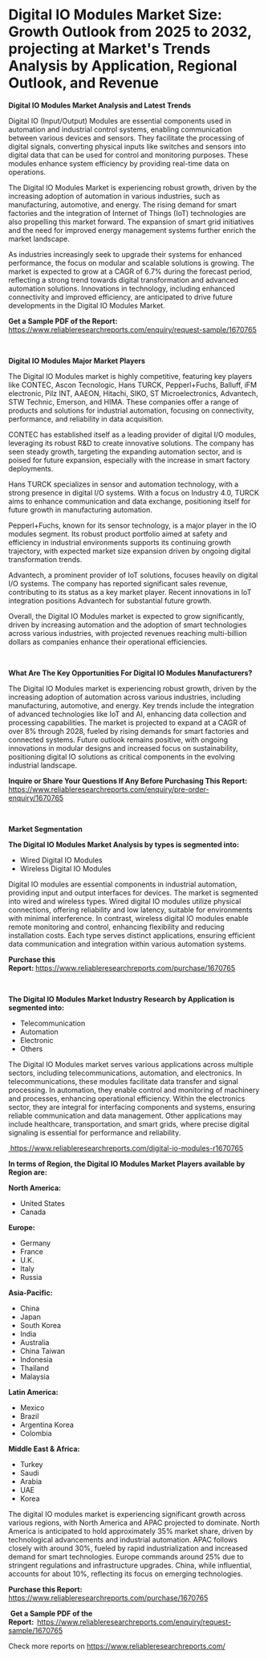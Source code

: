 <p><h1>Digital IO Modules Market Size: Growth Outlook from 2025 to 2032, projecting at Market's Trends Analysis by Application, Regional Outlook, and Revenue</h1></p><p><strong>Digital IO Modules Market Analysis and Latest Trends</strong></p>
<p><p>Digital IO (Input/Output) Modules are essential components used in automation and industrial control systems, enabling communication between various devices and sensors. They facilitate the processing of digital signals, converting physical inputs like switches and sensors into digital data that can be used for control and monitoring purposes. These modules enhance system efficiency by providing real-time data on operations.</p><p>The Digital IO Modules Market is experiencing robust growth, driven by the increasing adoption of automation in various industries, such as manufacturing, automotive, and energy. The rising demand for smart factories and the integration of Internet of Things (IoT) technologies are also propelling this market forward. The expansion of smart grid initiatives and the need for improved energy management systems further enrich the market landscape.</p><p>As industries increasingly seek to upgrade their systems for enhanced performance, the focus on modular and scalable solutions is growing. The market is expected to grow at a CAGR of 6.7% during the forecast period, reflecting a strong trend towards digital transformation and advanced automation solutions. Innovations in technology, including enhanced connectivity and improved efficiency, are anticipated to drive future developments in the Digital IO Modules Market.</p></p>
<p><strong>Get a Sample PDF of the Report:&nbsp;</strong> <a href="https://www.reliableresearchreports.com/enquiry/request-sample/1670765?utm_campaign=2665&utm_medium=2&utm_source=Github&utm_content=ia&utm_term=25032025&utm_id=digital-io-modules">https://www.reliableresearchreports.com/enquiry/request-sample/1670765</a></p>
<p>&nbsp;</p>
<p><strong>Digital IO Modules Major Market Players</strong></p>
<p><p>The Digital IO Modules market is highly competitive, featuring key players like CONTEC, Ascon Tecnologic, Hans TURCK, Pepperl+Fuchs, Balluff, iFM electronic, Pilz INT, AAEON, Hitachi, SIKO, ST Microelectronics, Advantech, STW Technic, Emerson, and HIMA. These companies offer a range of products and solutions for industrial automation, focusing on connectivity, performance, and reliability in data acquisition.</p><p>CONTEC has established itself as a leading provider of digital I/O modules, leveraging its robust R&D to create innovative solutions. The company has seen steady growth, targeting the expanding automation sector, and is poised for future expansion, especially with the increase in smart factory deployments.</p><p>Hans TURCK specializes in sensor and automation technology, with a strong presence in digital I/O systems. With a focus on Industry 4.0, TURCK aims to enhance communication and data exchange, positioning itself for future growth in manufacturing automation.</p><p>Pepperl+Fuchs, known for its sensor technology, is a major player in the IO modules segment. Its robust product portfolio aimed at safety and efficiency in industrial environments supports its continuing growth trajectory, with expected market size expansion driven by ongoing digital transformation trends.</p><p>Advantech, a prominent provider of IoT solutions, focuses heavily on digital I/O systems. The company has reported significant sales revenue, contributing to its status as a key market player. Recent innovations in IoT integration positions Advantech for substantial future growth.</p><p>Overall, the Digital IO Modules market is expected to grow significantly, driven by increasing automation and the adoption of smart technologies across various industries, with projected revenues reaching multi-billion dollars as companies enhance their operational efficiencies.</p></p>
<p>&nbsp;</p>
<p><strong>What Are The Key Opportunities For Digital IO Modules Manufacturers?</strong></p>
<p><p>The Digital IO Modules market is experiencing robust growth, driven by the increasing adoption of automation across various industries, including manufacturing, automotive, and energy. Key trends include the integration of advanced technologies like IoT and AI, enhancing data collection and processing capabilities. The market is projected to expand at a CAGR of over 8% through 2028, fueled by rising demands for smart factories and connected systems. Future outlook remains positive, with ongoing innovations in modular designs and increased focus on sustainability, positioning digital IO solutions as critical components in the evolving industrial landscape.</p></p>
<p><strong>Inquire or Share Your Questions If Any Before Purchasing This Report:</strong> <a href="https://www.reliableresearchreports.com/enquiry/pre-order-enquiry/1670765?utm_campaign=2665&utm_medium=2&utm_source=Github&utm_content=ia&utm_term=25032025&utm_id=digital-io-modules">https://www.reliableresearchreports.com/enquiry/pre-order-enquiry/1670765</a></p>
<p>&nbsp;</p>
<p><strong>Market Segmentation</strong></p>
<p><strong>The Digital IO Modules Market Analysis by types is segmented into:</strong></p>
<p><ul><li>Wired Digital IO Modules</li><li>Wireless Digital IO Modules</li></ul></p>
<p><p>Digital IO modules are essential components in industrial automation, providing input and output interfaces for devices. The market is segmented into wired and wireless types. Wired digital IO modules utilize physical connections, offering reliability and low latency, suitable for environments with minimal interference. In contrast, wireless digital IO modules enable remote monitoring and control, enhancing flexibility and reducing installation costs. Each type serves distinct applications, ensuring efficient data communication and integration within various automation systems.</p></p>
<p><strong>Purchase this Report:&nbsp;</strong><a href="https://www.reliableresearchreports.com/purchase/1670765?utm_campaign=2665&utm_medium=2&utm_source=Github&utm_content=ia&utm_term=25032025&utm_id=digital-io-modules">https://www.reliableresearchreports.com/purchase/1670765</a></p>
<p>&nbsp;</p>
<p><strong>The Digital IO Modules Market Industry Research by Application is segmented into:</strong></p>
<p><ul><li>Telecommunication</li><li>Automation</li><li>Electronic</li><li>Others</li></ul></p>
<p><p>The Digital IO Modules market serves various applications across multiple sectors, including telecommunications, automation, and electronics. In telecommunications, these modules facilitate data transfer and signal processing. In automation, they enable control and monitoring of machinery and processes, enhancing operational efficiency. Within the electronics sector, they are integral for interfacing components and systems, ensuring reliable communication and data management. Other applications may include healthcare, transportation, and smart grids, where precise digital signaling is essential for performance and reliability.</p></p>
<p><a href="https://www.reliableresearchreports.com/digital-io-modules-r1670765?utm_campaign=2665&utm_medium=2&utm_source=Github&utm_content=ia&utm_term=25032025&utm_id=digital-io-modules">&nbsp;https://www.reliableresearchreports.com/digital-io-modules-r1670765</a></p>
<p><strong>In terms of Region, the Digital IO Modules Market Players available by Region are:</strong></p>
<p>
    <p> <strong> North America: </strong>
        <ul>
            <li>United States</li>
            <li>Canada</li>
        </ul>
        </p> 
    <p> <strong> Europe: </strong>
        <ul>
            <li>Germany</li>
            <li>France</li>
            <li>U.K.</li>
            <li>Italy</li>
            <li>Russia</li>
        </ul>
        </p> 
    <p> <strong> Asia-Pacific: </strong>
        <ul>
            <li>China</li>
            <li>Japan</li>
            <li>South Korea</li>
            <li>India</li>
            <li>Australia</li>
            <li>China Taiwan</li>
            <li>Indonesia</li>
            <li>Thailand</li>
            <li>Malaysia</li>
        </ul>
        </p> 
    <p> <strong> Latin America: </strong>
        <ul>
            <li>Mexico</li>
            <li>Brazil</li>
            <li>Argentina Korea</li>
            <li>Colombia</li>
        </ul>
        </p> 
    <p> <strong> Middle East & Africa: </strong>
        <ul>
            <li>Turkey</li>
            <li>Saudi</li>
            <li>Arabia</li>
            <li>UAE</li>
            <li>Korea</li>
        </ul>
    </p>
    </p>
<p><p>The digital IO modules market is experiencing significant growth across various regions, with North America and APAC projected to dominate. North America is anticipated to hold approximately 35% market share, driven by technological advancements and industrial automation. APAC follows closely with around 30%, fueled by rapid industrialization and increased demand for smart technologies. Europe commands around 25% due to stringent regulations and infrastructure upgrades. China, while influential, accounts for about 10%, reflecting its focus on emerging technologies.</p></p>
<p><strong>Purchase this Report: </strong><a href="https://www.reliableresearchreports.com/purchase/1670765?utm_campaign=2665&utm_medium=2&utm_source=Github&utm_content=ia&utm_term=25032025&utm_id=digital-io-modules">https://www.reliableresearchreports.com/purchase/1670765</a></p>
<p>&nbsp;<strong>Get a Sample PDF of the Report:&nbsp;&nbsp;</strong><a href="https://www.reliableresearchreports.com/enquiry/request-sample/1670765?utm_campaign=2665&utm_medium=2&utm_source=Github&utm_content=ia&utm_term=25032025&utm_id=digital-io-modules">https://www.reliableresearchreports.com/enquiry/request-sample/1670765</a></p>
<p><strong></strong></p>
<p>Check more reports on <a href="https://www.reliableresearchreports.com/?utm_campaign=2665&utm_medium=2&utm_source=Github&utm_content=ia&utm_term=25032025&utm_id=digital-io-modules">https://www.reliableresearchreports.com/</a></p>